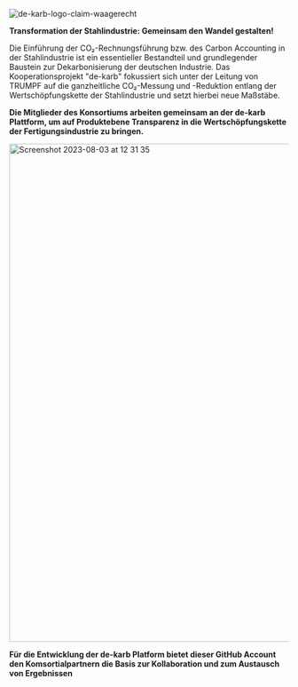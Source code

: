 ![de-karb-logo-claim-waagerecht](https://github.com/de-karb/.github/assets/139473831/583b4c5c-35d4-4f63-b7c8-6a0e3f2b8b00)


**Transformation der Stahlindustrie: Gemeinsam den Wandel gestalten!**

Die Einführung der CO₂-Rechnungsführung bzw. des Carbon Accounting in der Stahlindustrie ist ein essentieller Bestandteil und grundlegender Baustein zur Dekarbonisierung der deutschen Industrie. Das Kooperationsprojekt "de-karb" fokussiert sich unter der Leitung von TRUMPF auf die ganzheitliche CO₂-Messung und -Reduktion entlang der Wertschöpfungskette der Stahlindustrie und setzt hierbei neue Maßstäbe.

**Die Mitglieder des Konsortiums arbeiten gemeinsam an der de-karb Plattform, um auf Produktebene Transparenz in die Wertschöpfungskette der Fertigungsindustrie zu bringen.**


<img width="898" alt="Screenshot 2023-08-03 at 12 31 35" src="https://github.com/de-karb/.github/assets/139473831/d98b2b58-b6ce-4a86-a9cc-0041ef10eecf">




**Für die Entwicklung der de-karb Platform bietet dieser GitHub Account den Komsortialpartnern die Basis zur Kollaboration und zum Austausch von Ergebnissen**
